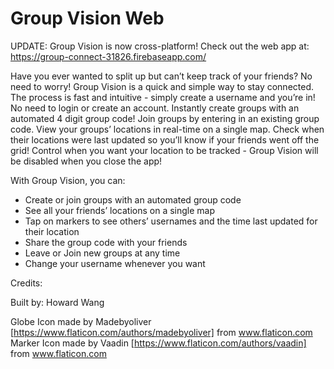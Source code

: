 # Group Vision Web

UPDATE: Group Vision is now cross-platform! Check out the web app at: https://group-connect-31826.firebaseapp.com/

Have you ever wanted to split up but can’t keep track of your friends? No need to worry! Group Vision is a quick and simple way to stay connected. The process is fast and intuitive - simply create a username and you’re in! No need to login or create an account. Instantly create groups with an automated 4 digit group code! Join groups by entering in an existing group code. View your groups’ locations in real-time on a single map. Check when their locations were last updated so you’ll know if your friends went off the grid! Control when you want your location to be tracked - Group Vision will be disabled when you close the app!

With Group Vision, you can:
- Create or join groups with an automated group code
- See all your friends’ locations on a single map
- Tap on markers to see others’ usernames and the time last updated for their location
- Share the group code with your friends
- Leave or Join new groups at any time
- Change your username whenever you want


Credits:

Built by: Howard Wang

Globe Icon made by Madebyoliver [https://www.flaticon.com/authors/madebyoliver] from www.flaticon.com
Marker Icon made by Vaadin [https://www.flaticon.com/authors/vaadin] from www.flaticon.com



